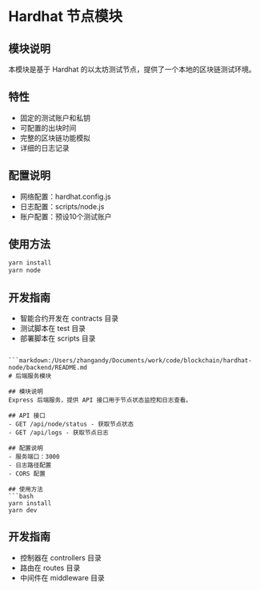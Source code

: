 
# Hardhat 节点模块

## 模块说明
本模块是基于 Hardhat 的以太坊测试节点，提供了一个本地的区块链测试环境。

## 特性
- 固定的测试账户和私钥
- 可配置的出块时间
- 完整的区块链功能模拟
- 详细的日志记录

## 配置说明
- 网络配置：hardhat.config.js
- 日志配置：scripts/node.js
- 账户配置：预设10个测试账户

## 使用方法
```bash
yarn install
yarn node
```

## 开发指南
- 智能合约开发在 contracts 目录
- 测试脚本在 test 目录
- 部署脚本在 scripts 目录
```

```markdown:/Users/zhangandy/Documents/work/code/blockchain/hardhat-node/backend/README.md
# 后端服务模块

## 模块说明
Express 后端服务，提供 API 接口用于节点状态监控和日志查看。

## API 接口
- GET /api/node/status - 获取节点状态
- GET /api/logs - 获取节点日志

## 配置说明
- 服务端口：3000
- 日志路径配置
- CORS 配置

## 使用方法
```bash
yarn install
yarn dev
```

## 开发指南
- 控制器在 controllers 目录
- 路由在 routes 目录
- 中间件在 middleware 目录
```
